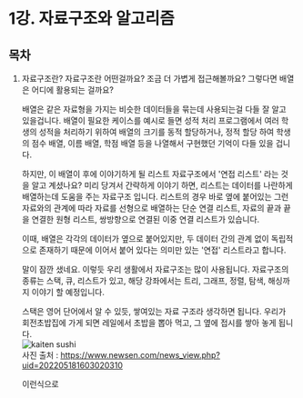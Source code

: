 # 1강. 자료구조와 알고리즘
## 목차

1. 자료구조란?
   자료구조란 어떤걸까요?
   조금 더 가볍게 접근해볼까요? 그렇다면 배열은 어디에 활용되는 걸까요?

   배열은 같은 자료형을 가지는 비슷한 데이터들을 묶는데 사용되는걸 다들 잘 알고 있을겁니다.
   배열이 필요한 케이스를 예시로 들면 성적 처리 프로그램에서 여러 학생의 성적을 처리하기 위하여
   배열의 크기를 동적 할당하거나, 정적 할당 하여 학생의 점수 배열, 이름 배열, 학점 배열 등을 나열해서
   구현했던 기억이 다들 있을 겁니다.

   하지만, 이 배열이 후에 이야기하게 될 리스트 자료구조에서 '연접 리스트' 라는 것을 알고 계셨나요?
   미리 당겨서 간략하게 이야기 하면, 리스트는 데이터를 나란하게 배열하는데 도움을 주는 자료구조 입니다.
   리스트의 경우 바로 옆에 붙어있는 그런 자료와의 관계에 따라 자료를 선형으로 배열하는 단순 연결 리스트,
   자료의 끝과 끝을 연결한 원형 리스트, 쌍방향으로 연결된 이중 연결 리스트가 있습니다.

   이때, 배열은 각각의 데이터가 옆으로 붙어있지만, 두 데이터 간의 관계 없이 독립적으로 존재하기 때문에
   이어서 붙어 있다는 의미만 있는 '연접' 리스트라고 합니다.

   말이 잠깐 샜네요. 이렇듯 우리 생활에서 자료구조는 많이 사용됩니다.
   자료구조의 종류는 스택, 큐, 리스트가 있고, 해당 강좌에서는 트리, 그래프, 정렬, 탐색, 해싱까지 이야기 할 예정입니다.

   스택은 영어 단어에서 알 수 있듯, 쌓여있는 자료 구조라 생각하면 됩니다.
   우리가 회전초밥집에 가게 되면 레일에서 초밥을 뽑아 먹고, 그 옆에 접시를 쌓아 놓게 됩니다.</br>
   ![kaiten sushi](https://github.com/I-kotori/2024-1_DataStructure/assets/104515455/d43e54d9-3779-40bb-831e-cf11df9ee7f1)</br>
   사진 출처 : https://www.newsen.com/news_view.php?uid=202205181603020310

   이런식으로 
   
   
   
